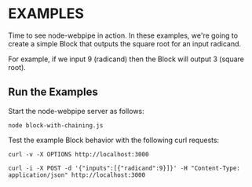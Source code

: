 # EXAMPLES

Time to see node-webpipe in action. In these examples, we're going to create a simple Block that outputs the square root for an input radicand.

For example, if we input 9 (radicand) then the Block will output 3 (square root). 

## Run the Examples

Start the node-webpipe server as follows:

	node block-with-chaining.js

Test the example Block behavior with the following curl requests:

	curl -v -X OPTIONS http://localhost:3000
	
	curl -i -X POST -d '{"inputs":[{"radicand":9}]}' -H "Content-Type: application/json" http://localhost:3000
